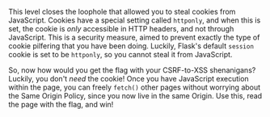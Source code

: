 This level closes the loophole that allowed you to steal cookies from JavaScript.
Cookies have a special setting called `httponly`, and when this is set, the cookie is _only_ accessible in HTTP headers, and not through JavaScript.
This is a security measure, aimed to prevent exactly the type of cookie pilfering that you have been doing.
Luckily, Flask's default `session` cookie is set to be `httponly`, so you cannot steal it from JavaScript.

So, now how would you get the flag with your CSRF-to-XSS shenanigans?
Luckily, you don't _need_ the cookie!
Once you have JavaScript execution within the page, you can freely `fetch()` other pages without worrying about the Same Origin Policy, since you now live in the same Origin.
Use this, read the page with the flag, and win!
